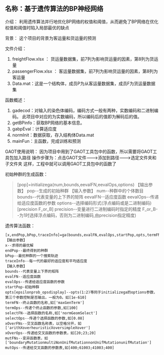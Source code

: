 名称：基于遗传算法的BP神经网络
--------------------------------------------------
介绍：
          利用遗传算法并行地优化BP网络的权值和阈值，从而避免了BP网络在优化权值和阈值时陷入局部最优的缺点

背景： 
          这个项目的背景为客运量和货运量的预测

文件介绍：
1. freightFlow.xlsx  ： 货运量数据集，前7列为影响货运量的因素，第8列为货运量
2. passengerFlow.xlsx ： 客运量数据集，前7列为影响货运量的因素，第8列为客运量
3. Data.mat：这是一个结构体，成员P为从客运量数据集，成员F为货运量数据集

函数概述：
1. gadecod：对输入的染色体编码，编码方式一般有两种，实数编码和二进制编码。
                        此项目中对应的为实数编码，所以编码后的值即为解码后的值。
2. getBPinfo：获取BP网络的基本信息。
3. gabpEval：计算适应度
4. normInit：数据获取，存入结构体Data.mat
5. mainFun：主函数，完成训练和预测

GAOT使用说明：
因为项目中用到了GAOT工具包中的函数，所以需要将GAOT工具包加入路径
操作步骤为：点击GAOT文件--->添加到路径--->选定文件夹和子文件夹
这样，工程中就可以调用GAOT工具包中的函数了

初始种群的生成函数：
> [pop]=initializega(num,bounds,eevalFN,eevalOps,options)
【输出参数】
 > pop--生成的初始种群
【输入参数】
> num--种群中的个体数目
> bounds--代表变量的上下界的矩阵
> eevalFN--适应度函数
> eevalOps--传递给适应度函数的参数
> options--选择编码形式(浮点编码或是二进制编码)[precision F_or_B]
> precision--变量进行二进制编码时指定的精度
> F_or_B--为1时选择浮点编码，否则为二进制编码,由precision指定精度)

遗传算法函数：
````
[x,endPop,bPop,traceInfo]=ga(bounds,evalFN,evalOps,startPop,opts,termFN,termOps,selectFN,selectOps,xOverFNs,xOverOps,mutFNs,mutOps)
【输出参数】
x--求得的最优解
endPop--最终得到的种群
bPop--最优种群的一个搜索轨迹
traceInfo--每一代的最好的适应度和平均适应度
【输入参数】
bounds--代表变量上下界的矩阵
evalFN--适应度函数
evalOps--传递给适应度函数的参数
startPop-初始种群
opts[epsilonprob_opsdisplay]--opts(1:2)等同于initializega的options参数，第三个参数控制是否输出，一般为0。如[1e-610]
termFN--终止函数的名称,如['maxGenTerm']
termOps--传递个终止函数的参数,如[100]
selectFN--选择函数的名称,如['normGeomSelect']
selectOps--传递个选择函数的参数,如[0.08]
xOverFNs--交叉函数名称表，以空格分开，如['arithXoverheuristicXoversimpleXover']
xOverOps--传递给交叉函数的参数表，如[20;23;20]
mutFNs--变异函数表，如['boundaryMutationmultiNonUnifMutationnonUnifMutationunifMutation']
mutOps--传递给交叉函数的参数表,如[400;61003;41003;400]
````

